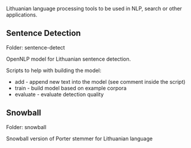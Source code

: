 Lithuanian language processing tools to be used in NLP, search or other applications.

## Sentence Detection

Folder: sentence-detect

OpenNLP model for Lithuanian sentence detection.

Scripts to help with building the model:

+ add - append new text into the model (see comment inside the script)
+ train - build model based on example corpora
+ evaluate - evaluate detection quality

## Snowball

Folder: snowball

Snowball version of Porter stemmer for Lithuanian language

